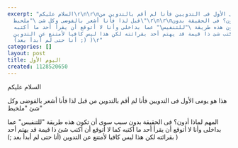 ```yaml
---
excerpt: "السلام عليكم\r\n\r\nهذا هو يومى اﻷول فى التدويين فأنا لم أقم بالتدوين من
  قبل لذا فأنا أشعر بالفوضى وكل شئ \"ملخبط\"\r\n\r\nالمهم لماذا أدون؟ فى الحقيقة بدون
  سبب سوى أن تكون هذه طريقة \"للتنفيس\" عما بداخلى وأنا لا أتوقع أن يقرأ أحد ما أكتبه
  كما لا أتوقع أن أكتب شئ ذا قيمة قد يهتم أحد بقرائته لكن هذا ليس كافيا ﻷمتنع عن التدوين
  (أنا حتى لم أبدأ بعد ;) )\r"
categories: []
layout: post
title: اليوم اﻷول
created: 1128520650
---
```

السلام عليكم

هذا هو يومى اﻷول فى التدويين فأنا لم أقم بالتدوين من قبل لذا فأنا أشعر بالفوضى وكل شئ "ملخبط"

المهم لماذا أدون؟ فى الحقيقة بدون سبب سوى أن تكون هذه طريقة "للتنفيس" عما بداخلى وأنا لا أتوقع أن يقرأ أحد ما أكتبه كما لا أتوقع أن أكتب شئ ذا قيمة قد يهتم أحد بقرائته لكن هذا ليس كافيا ﻷمتنع عن التدوين (أنا حتى لم أبدأ بعد ;) )

